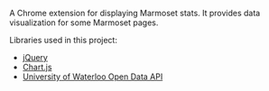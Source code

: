 A Chrome extension for displaying Marmoset stats. It provides data visualization for some Marmoset pages.

Libraries used in this project:
- [jQuery](https://jquery.com/)
- [Chart.js](https://www.chartjs.org/)
- [University of Waterloo Open Data API](https://github.com/uwaterloo/api-documentation)
